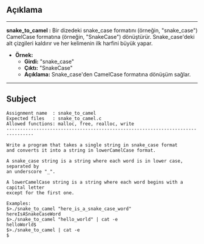 ## Açıklama

---

**snake_to_camel :** Bir dizedeki snake_case formatını (örneğin, "snake_case") CamelCase formatına (örneğin, "SnakeCase") dönüştürür. Snake_case'deki alt çizgileri kaldırır ve her kelimenin ilk harfini büyük yapar.

- **Örnek:**
  - **Girdi:** "snake_case"
  - **Çıktı:** "SnakeCase"
  - **Açıklama:** Snake_case'den CamelCase formatına dönüşüm sağlar.

---


## Subject

```
Assignment name  : snake_to_camel
Expected files   : snake_to_camel.c
Allowed functions: malloc, free, realloc, write
--------------------------------------------------------------------------------

Write a program that takes a single string in snake_case format
and converts it into a string in lowerCamelCase format.

A snake_case string is a string where each word is in lower case, separated by
an underscore "_".

A lowerCamelCase string is a string where each word begins with a capital letter
except for the first one.

Examples:
$>./snake_to_camel "here_is_a_snake_case_word"
hereIsASnakeCaseWord
$>./snake_to_camel "hello_world" | cat -e
helloWorld$
$>./snake_to_camel | cat -e
$

```
